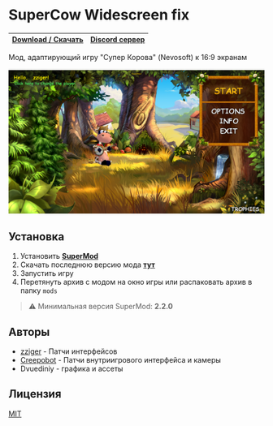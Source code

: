 # SuperCow Widescreen fix

| [**Download / Скачать**](https://github.com/zziger/supercow-widescreen-fix/archive/refs/heads/master.zip) | [**Discord сервер**](https://discord.gg/VerZycPqhS) |
|-------------------------------------------------------------------------------------------------------|-----------------------------------------------------|

Мод, адаптирующий игру "Супер Корова" (Nevosoft) к 16:9 экранам<br><br>
![screenshot](.github/screenshot.png)

## Установка

1. Установить [**SuperMod**](https://github.com/zziger/supercow-mod#readme)
2. Скачать последнюю версию мода [**тут**](https://github.com/zziger/supercow-widescreen-fix/archive/refs/heads/master.zip)
3. Запустить игру
4. Перетянуть архив с модом на окно игры или распаковать архив в папку `mods`

> ⚠️ Минимальная версия SuperMod: **2.2.0**

## Авторы

- [zziger](https://github.com/zziger) - Патчи интерфейсов
- [Creepobot](https://github.com/creepobot) - Патчи внутриигрового интерфейса и камеры
- Dvuediniy - графика и ассеты

## Лицензия

[MIT](LICENSE)